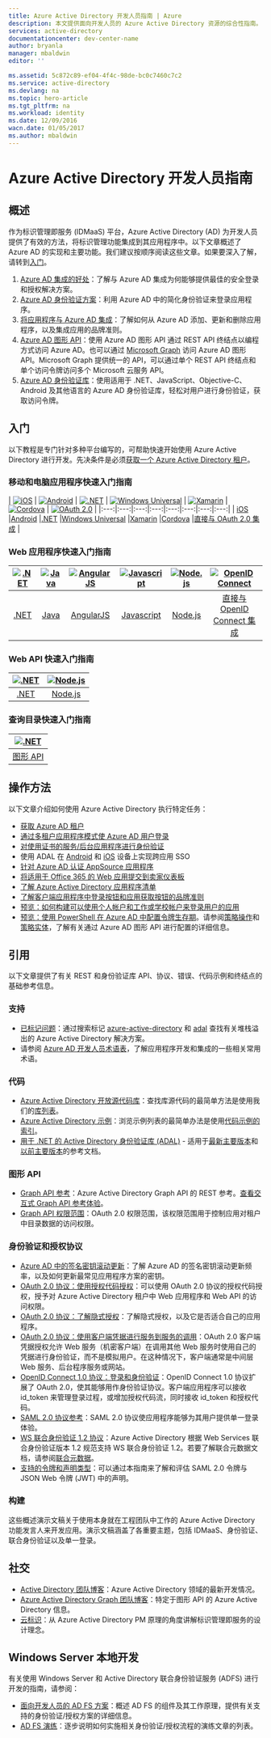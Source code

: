 ```yaml
---
title: Azure Active Directory 开发人员指南 | Azure
description: 本文提供面向开发人员的 Azure Active Directory 资源的综合性指南。
services: active-directory
documentationcenter: dev-center-name
author: bryanla
manager: mbaldwin
editor: ''

ms.assetid: 5c872c89-ef04-4f4c-98de-bc0c7460c7c2
ms.service: active-directory
ms.devlang: na
ms.topic: hero-article
ms.tgt_pltfrm: na
ms.workload: identity
ms.date: 12/09/2016
wacn.date: 01/05/2017
ms.author: mbaldwin
---
```


# Azure Active Directory 开发人员指南
## 概述
作为标识管理即服务 (IDMaaS) 平台，Azure Active Directory (AD) 为开发人员提供了有效的方法，将标识管理功能集成到其应用程序中。以下文章概述了 Azure AD 的实现和主要功能。我们建议按顺序阅读这些文章。如果要深入了解，请转到[入门](#getting-started)。

1. [Azure AD 集成的好处](./active-directory-how-to-integrate.md)：了解与 Azure AD 集成为何能够提供最佳的安全登录和授权解决方案。
2. [Azure AD 身份验证方案](./active-directory-authentication-scenarios.md)：利用 Azure AD 中的简化身份验证来登录应用程序。
3. [将应用程序与 Azure AD 集成](./active-directory-integrating-applications.md)：了解如何从 Azure AD 添加、更新和删除应用程序，以及集成应用的品牌准则。
4. [Azure AD 图形 API](./active-directory-graph-api.md)：使用 Azure AD 图形 API 通过 REST API 终结点以编程方式访问 Azure AD。也可以通过 [Microsoft Graph](https://graph.microsoft.io/) 访问 Azure AD 图形 API。Microsoft Graph 提供统一的 API，可以通过单个 REST API 终结点和单个访问令牌访问多个 Microsoft 云服务 API。
5. [Azure AD 身份验证库](./active-directory-authentication-libraries.md)：使用适用于 .NET、JavaScript、Objective-C、Android 及其他语言的 Azure AD 身份验证库，轻松对用户进行身份验证，获取访问令牌。

## 入门 <a name="getting-started"></a>
以下教程是专门针对多种平台编写的，可帮助快速开始使用 Azure Active Directory 进行开发。先决条件是必须[获取一个 Azure Active Directory 租户](./active-directory-howto-tenant.md)。

### 移动和电脑应用程序快速入门指南
| [![iOS](./media/active-directory-developers-guide/ios.png)](./active-directory-devquickstarts-ios.md) | [![Android](./media/active-directory-developers-guide/android.png)](./active-directory-devquickstarts-android.md) | [![.NET](./media/active-directory-developers-guide/net.png)](./active-directory-devquickstarts-dotnet.md) | [![Windows Universal](./media/active-directory-developers-guide/windows.png)](./active-directory-devquickstarts-windowsstore.md) | [![Xamarin](./media/active-directory-developers-guide/xamarin.png)](./active-directory-devquickstarts-xamarin.md) | [![Cordova](./media/active-directory-developers-guide/cordova.png)](./active-directory-devquickstarts-cordova.md) | [![OAuth 2.0](./media/active-directory-developers-guide/oauth-2.png)](./active-directory-protocols-oauth-code.md) |
|:---:|:---:|:---:|:---:|:---:|:---:|:---:|:---:|
| [iOS](./active-directory-devquickstarts-ios.md) |[Android](./active-directory-devquickstarts-android.md) |[.NET](./active-directory-devquickstarts-dotnet.md) |[Windows Universal](./active-directory-devquickstarts-windowsstore.md) |[Xamarin](./active-directory-devquickstarts-xamarin.md) |[Cordova](./active-directory-devquickstarts-cordova.md) |[直接与 OAuth 2.0 集成](./active-directory-protocols-oauth-code.md) |

### Web 应用程序快速入门指南  <a name="web-application-quick-start-guides"></a>
| [![.NET](./media/active-directory-developers-guide/net.png)](./active-directory-devquickstarts-webapp-dotnet.md) | [![Java](./media/active-directory-developers-guide/java.png)](./active-directory-devquickstarts-webapp-java.md) | [![AngularJS](./media/active-directory-developers-guide/angularjs.png)](./active-directory-devquickstarts-angular.md) | [![Javascript](./media/active-directory-developers-guide/javascript.png)](https://github.com/Azure-Samples/active-directory-javascript-singlepageapp-dotnet-webapi) | [![Node.js](./media/active-directory-developers-guide/nodejs.png)](./active-directory-devquickstarts-openidconnect-nodejs.md) | [![OpenID Connect](./media/active-directory-developers-guide/openid-connect.png)](./active-directory-protocols-openid-connect-code.md) |
|:---:|:---:|:---:|:---:|:---:|:---:|
| [.NET](./active-directory-devquickstarts-webapp-dotnet.md) |[Java](./active-directory-devquickstarts-webapp-java.md) |[AngularJS](./active-directory-devquickstarts-angular.md) |[Javascript](https://github.com/Azure-Samples/active-directory-javascript-singlepageapp-dotnet-webapi) |[Node.js](./active-directory-devquickstarts-openidconnect-nodejs.md) |[直接与 OpenID Connect 集成](./active-directory-protocols-openid-connect-code.md) |

### Web API 快速入门指南
| [![.NET](./media/active-directory-developers-guide/net.png)](./active-directory-devquickstarts-webapi-dotnet.md) | [![Node.js](./media/active-directory-developers-guide/nodejs.png)](./active-directory-devquickstarts-webapi-nodejs.md) |
|:---:|:---:|
| [.NET](./active-directory-devquickstarts-webapi-dotnet.md) |[Node.js](./active-directory-devquickstarts-webapi-nodejs.md) |

### 查询目录快速入门指南
| [![.NET](./media/active-directory-developers-guide/graph.png)](./active-directory-graph-api-quickstart.md) |
|:---:|
| [图形 API](./active-directory-graph-api-quickstart.md) |

## 操作方法
以下文章介绍如何使用 Azure Active Directory 执行特定任务：

- [获取 Azure AD 租户](./active-directory-howto-tenant.md)
- [通过多租户应用程序模式使 Azure AD 用户登录](./active-directory-devhowto-multi-tenant-overview.md)
- [对使用证书的服务/后台应用程序进行身份验证](https://github.com/Azure-Samples/active-directory-dotnet-daemon-certificate-credential/)
- 使用 ADAL 在 [Android](./active-directory-sso-android.md) 和 [iOS](./active-directory-sso-ios.md) 设备上实现跨应用 SSO
- [针对 Azure AD 认证 AppSource 应用程序](./active-directory-devhowto-appsource-certified.md)
- [将适用于 Office 365 的 Web 应用提交到卖家仪表板](https://msdn.microsoft.com/office/office365/howto/submit-web-apps-seller-dashboard)
- [了解 Azure Active Directory 应用程序清单](./active-directory-application-manifest.md)
- [了解客户端应用程序中登录按钮和应用获取按钮的品牌准则](./active-directory-branding-guidelines.md)
- [预览：如何构建可以使用个人帐户和工作或学校帐户来登录用户的应用](./active-directory-appmodel-v2-overview.md)
- [预览：使用 PowerShell 在 Azure AD 中配置令牌生存期](./active-directory-configurable-token-lifetimes.md)。请参阅[策略操作](https://msdn.microsoft.com/zh-cn/library/azure/ad/graph/api/policy-operations)和[策略实体](https://msdn.microsoft.com/zh-cn/library/azure/ad/graph/api/entity-and-complex-type-reference#policy-entity)，了解有关通过 Azure AD 图形 API 进行配置的详细信息。

## 引用
以下文章提供了有关 REST 和身份验证库 API、协议、错误、代码示例和终结点的基础参考信息。

### 支持
- [已标记问题](http://stackoverflow.com/questions/tagged/azure-active-directory)：通过搜索标记 [azure-active-directory](http://stackoverflow.com/questions/tagged/azure-active-directory) 和 [adal](http://stackoverflow.com/questions/tagged/adal) 查找有关堆栈溢出的 Azure Active Directory 解决方案。
- 请参阅 [Azure AD 开发人员术语表](./active-directory-dev-glossary.md)，了解应用程序开发和集成的一些相关常用术语。

### 代码
- [Azure Active Directory 开放源代码库](http://github.com/AzureAD)：查找库源代码的最简单方法是使用我们的[库列表](./active-directory-authentication-libraries.md)。
- [Azure Active Directory 示例](https://github.com/azure-samples?query=active-directory)：浏览示例列表的最简单办法是使用[代码示例的索引](./active-directory-code-samples.md)。
- [用于 .NET 的 Active Directory 身份验证库 (ADAL)](https://github.com/AzureAD/azure-activedirectory-library-for-dotnet) - 适用于[最新主要版本](https://docs.microsoft.com/active-directory/adal/microsoft.identitymodel.clients.activedirectory)和[以前主要版本](https://docs.microsoft.com/active-directory/adal/v2/microsoft.identitymodel.clients.activedirectory)的参考文档。

### 图形 API
- [Graph API 参考](https://msdn.microsoft.com/zh-cn/library/azure/hh974476.aspx)：Azure Active Directory Graph API 的 REST 参考。[查看交互式 Graph API 参考体验](https://msdn.microsoft.com/Library/Azure/Ad/Graph/api/api-catalog)。
- [Graph API 权限范围](https://msdn.microsoft.com/Library/Azure/Ad/Graph/howto/azure-ad-graph-api-permission-scopes)：OAuth 2.0 权限范围，该权限范围用于控制应用对租户中目录数据的访问权限。

### 身份验证和授权协议
- [Azure AD 中的签名密钥滚动更新](./active-directory-signing-key-rollover.md)：了解 Azure AD 的签名密钥滚动更新频率，以及如何更新最常见应用程序方案的密钥。
- [OAuth 2.0 协议：使用授权代码授权](./active-directory-protocols-oauth-code.md)：可以使用 OAuth 2.0 协议的授权代码授权，授予对 Azure Active Directory 租户中 Web 应用程序和 Web API 的访问权限。
- [OAuth 2.0 协议：了解隐式授权](./active-directory-dev-understanding-oauth2-implicit-grant.md)：了解隐式授权，以及它是否适合自己的应用程序。
- [OAuth 2.0 协议：使用客户端凭据进行服务到服务的调用](./active-directory-protocols-oauth-service-to-service.md)：OAuth 2.0 客户端凭据授权允许 Web 服务（机密客户端）在调用其他 Web 服务时使用自己的凭据进行身份验证，而不是模拟用户。在这种情况下，客户端通常是中间层 Web 服务、后台程序服务或网站。
- [OpenID Connect 1.0 协议：登录和身份验证](./active-directory-protocols-openid-connect-code.md)：OpenID Connect 1.0 协议扩展了 OAuth 2.0，使其能够用作身份验证协议。客户端应用程序可以接收 id\_token 来管理登录过程，或增加授权代码流，同时接收 id\_token 和授权代码。
- [SAML 2.0 协议参考](./active-directory-saml-protocol-reference.md)：SAML 2.0 协议使应用程序能够为其用户提供单一登录体验。
- [WS 联合身份验证 1.2 协议](http://docs.oasis-open.org/wsfed/federation/v1.2/os/ws-federation-1.2-spec-os.html)：Azure Active Directory 根据 Web Services 联合身份验证版本 1.2 规范支持 WS 联合身份验证 1.2。若要了解联合元数据文档，请参阅[联合元数据](./active-directory-federation-metadata.md)。
- [支持的令牌和声明类型](./active-directory-token-and-claims.md)：可以通过本指南来了解和评估 SAML 2.0 令牌与 JSON Web 令牌 (JWT) 中的声明。

### 构建
这些概述演示文稿关于使用本身就在工程团队中工作的 Azure Active Directory 功能发言人来开发应用。演示文稿涵盖了各重要主题，包括 IDMaaS、身份验证、联合身份验证以及单一登录。

## 社交
- [Active Directory 团队博客](http://blogs.technet.com/b/ad/)：Azure Active Directory 领域的最新开发情况。
- [Azure Active Directory Graph 团队博客](http://blogs.msdn.com/b/aadgraphteam)：特定于图形 API 的 Azure Active Directory 信息。
- [云标识](http://www.cloudidentity.com/blog/)：从 Azure Active Directory PM 原理的角度讲解标识管理即服务的设计理念。

## Windows Server 本地开发
有关使用 Windows Server 和 Active Directory 联合身份验证服务 (ADFS) 进行开发的指南，请参阅：

- [面向开发人员的 AD FS 方案](https://technet.microsoft.com/windows-server-docs/identity/ad-fs/overview/ad-fs-scenarios-for-developers)：概述 AD FS 的组件及其工作原理，提供有关支持的身份验证/授权方案的详细信息。
- [AD FS 演练](https://technet.microsoft.com/windows-server-docs/identity/ad-fs/ad-fs-development)：逐步说明如何实施相关身份验证/授权流程的演练文章的列表。

<!---HONumber=Mooncake_1226_2016-->